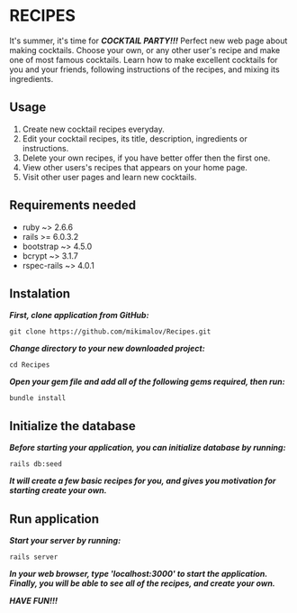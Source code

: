 # RECIPES

It's summer, it's time for ***COCKTAIL PARTY!!!***
Perfect new web page about making cocktails.
Choose your own, or any other user's recipe and make one of most famous cocktails.
Learn how to make excellent cocktails for you and your friends, following instructions of the recipes, and mixing its ingredients.

## Usage


1. Create new cocktail recipes everyday.
2. Edit your cocktail recipes, its title, description, ingredients or instructions.
3. Delete your own recipes, if you have better offer then the first one.
4. View other users's recipes that appears on your home page.
5. Visit other user pages and learn new cocktails.

## Requirements needed


- ruby ~> 2.6.6
- rails >= 6.0.3.2
- bootstrap ~> 4.5.0
- bcrypt ~> 3.1.7
- rspec-rails ~> 4.0.1

## Instalation


***First, clone application from GitHub:***

```
git clone https://github.com/mikimalov/Recipes.git
```
***Change directory to your new downloaded project:***

```
cd Recipes
```
***Open your gem file and add all of the following gems required, then run:***

```
bundle install
```

## Initialize the database


***Before starting your application, you can initialize database by running:***

```
rails db:seed
```

***It will create a few basic recipes for you, and gives you motivation for starting create your own.***

## Run application


***Start your server by running:***

```
rails server
```
***In your web browser, type 'localhost:3000' to start the application.***
***Finally, you will be able to see all of the recipes, and create your own.***

***HAVE FUN!!!***
